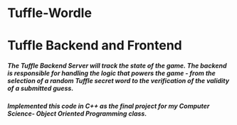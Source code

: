 # Tuffle-Wordle
# Tuffle Backend and Frontend 
##### The Tuffle Backend Server will track the state of the game. The backend is responsible for handling the logic that powers the game - from the selection of a random Tuffle secret word to the verification of the validity of a submitted guess.
##### Implemented this code in C++ as the final project for my Computer Science- Object Oriented Programming class. 
